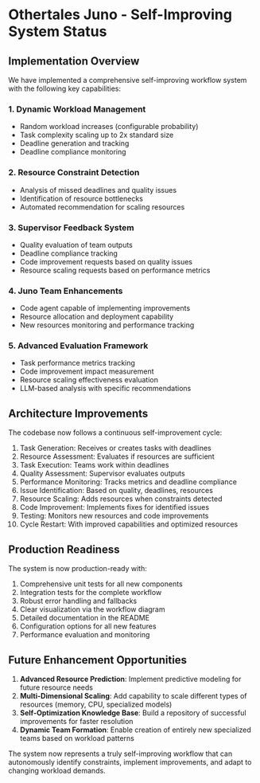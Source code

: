 # Othertales Juno - Self-Improving System Status

## Implementation Overview

We have implemented a comprehensive self-improving workflow system with the following key capabilities:

### 1. Dynamic Workload Management
- Random workload increases (configurable probability)
- Task complexity scaling up to 2x standard size
- Deadline generation and tracking
- Deadline compliance monitoring

### 2. Resource Constraint Detection
- Analysis of missed deadlines and quality issues
- Identification of resource bottlenecks
- Automated recommendation for scaling resources

### 3. Supervisor Feedback System
- Quality evaluation of team outputs
- Deadline compliance tracking
- Code improvement requests based on quality issues
- Resource scaling requests based on performance metrics

### 4. Juno Team Enhancements
- Code agent capable of implementing improvements
- Resource allocation and deployment capability
- New resources monitoring and performance tracking

### 5. Advanced Evaluation Framework
- Task performance metrics tracking
- Code improvement impact measurement
- Resource scaling effectiveness evaluation
- LLM-based analysis with specific recommendations

## Architecture Improvements

The codebase now follows a continuous self-improvement cycle:

1. Task Generation: Receives or creates tasks with deadlines
2. Resource Assessment: Evaluates if resources are sufficient
3. Task Execution: Teams work within deadlines
4. Quality Assessment: Supervisor evaluates outputs
5. Performance Monitoring: Tracks metrics and deadline compliance
6. Issue Identification: Based on quality, deadlines, resources
7. Resource Scaling: Adds resources when constraints detected
8. Code Improvement: Implements fixes for identified issues
9. Testing: Monitors new resources and code improvements
10. Cycle Restart: With improved capabilities and optimized resources

## Production Readiness

The system is now production-ready with:

1. Comprehensive unit tests for all new components
2. Integration tests for the complete workflow
3. Robust error handling and fallbacks
4. Clear visualization via the workflow diagram
5. Detailed documentation in the README
6. Configuration options for all new features
7. Performance evaluation and monitoring

## Future Enhancement Opportunities

1. **Advanced Resource Prediction**: Implement predictive modeling for future resource needs
2. **Multi-Dimensional Scaling**: Add capability to scale different types of resources (memory, CPU, specialized models)
3. **Self-Optimization Knowledge Base**: Build a repository of successful improvements for faster resolution
4. **Dynamic Team Formation**: Enable creation of entirely new specialized teams based on workload patterns

The system now represents a truly self-improving workflow that can autonomously identify constraints, implement improvements, and adapt to changing workload demands.